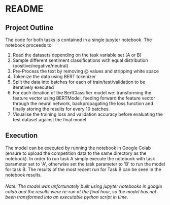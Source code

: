 # README

## Project Outline
The code for both tasks is contained in a single jupyter notebook. The notebook proceeds to:

1. Read the datasets depending on the task variable set (A or B)
2. Sample different sentiment classifications with equal distribution (positive/negative/neutral)
3. Pre-Process the text by removing @ values and stripping white space
4. Tokenize the data using BERT tokenizer
5. Split the data into batches for each of train/test/validation to be iteratively executed
6. For each iteration of the BertClassifier model we: transforming the feature vector using BERTModel, feeding forward the feature vector through the neural network, backpropagating the loss function and finally storing the results for every 10 batches.
7. Visualise the training loss and validation accuracy before evaluating the test dataset against the final model. 

## Execution
The model can be executed by running the notebook in Google Colab (ensure to upload the competition data to the same directory as the notebook). In order to run task A simply execute the notebook with task parameter set to 'A', otherwise set the task parameter to 'B' to run the model for task B. The results of the most recent run for Task B can be seen in the notebook results. 

###### Note: The model was unfortunately built using jupyter notebooks in google colab and the results were re-run at the final hour, so the model has not been transformed into an executable python script in time. 
